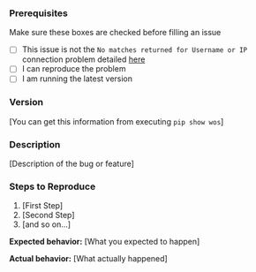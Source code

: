 ### Prerequisites

Make sure these boxes are checked before filling an issue

* [ ] This issue is not the `No matches returned for Username or IP` 
  connection problem detailed [here](https://github.com/enricobacis/wos#faq-i-cannot-connect-)
* [ ] I can reproduce the problem
* [ ] I am running the latest version

### Version

[You can get this information from executing `pip show wos`]

### Description

[Description of the bug or feature]

### Steps to Reproduce

1. [First Step]
2. [Second Step]
3. [and so on...]

**Expected behavior:** [What you expected to happen]

**Actual behavior:** [What actually happened]
